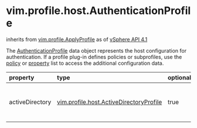 vim.profile.host.AuthenticationProfile
======================================
inherits from [vim.profile.ApplyProfile](docs/vim.profile.ApplyProfile.md)
as of [vSphere API 4.1](vim.version.md#vim.version.version6)


The <a href="vim.profile.host.AuthenticationProfile.md">AuthenticationProfile</a> data object represents the host configuration  for authentication. If a profile plug-in defines policies or subprofiles, use the  <a href="vim.profile.ApplyProfile.md#policy">policy</a> or <a href="vim.profile.ApplyProfile.md#property">property</a>  list to access the additional configuration data.

| property | type | optional | priv | desc |
|:---------|:-----|:---------|:-----|:-----|
| activeDirectory | [vim.profile.host.ActiveDirectoryProfile](vim.profile.host.ActiveDirectoryProfile.md "vim.profile.host.ActiveDirectoryProfile") | true | None | Subprofile representing the Active Directory configuration. |


